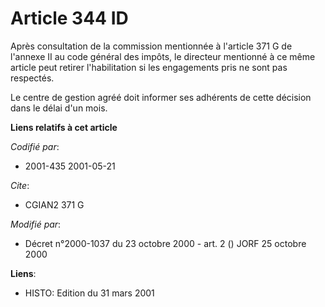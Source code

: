 # Article 344 ID

Après consultation de la commission mentionnée à l'article 371 G de l'annexe II au code général des impôts, le directeur
mentionné à ce même article peut retirer l'habilitation si les engagements pris ne sont pas respectés.

Le centre de gestion agréé doit informer ses adhérents de cette décision dans le délai d'un mois.

**Liens relatifs à cet article**

_Codifié par_:

  - 2001-435 2001-05-21

_Cite_:

  - CGIAN2 371 G

_Modifié par_:

  - Décret n°2000-1037 du 23 octobre 2000 - art. 2 () JORF 25 octobre 2000

**Liens**:

  - HISTO: Edition du 31 mars 2001

